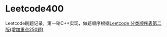 # Leetcode400

Leetcode刷题记录，第一轮C++实现，做题顺序根据[Leetcode 分类顺序表第二版(增加重点250题)](https://cspiration.com/leetcodeClassification#1)

